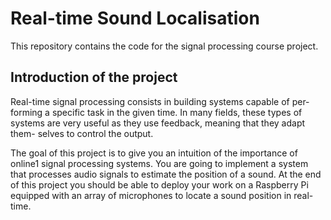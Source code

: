 # Real-time Sound Localisation

This repository contains the code for the signal processing course project.

## Introduction of the project
Real-time signal processing consists in building systems capable of per- forming a specific task in the given time. In many fields, these types of systems are very useful as they use feedback, meaning that they adapt them- selves to control the output.

The goal of this project is to give you an intuition of the importance of online1 signal processing systems. You are going to implement a system that processes audio signals to estimate the position of a sound. At the end of this project you should be able to deploy your work on a Raspberry Pi equipped with an array of microphones to locate a sound position in real-time.